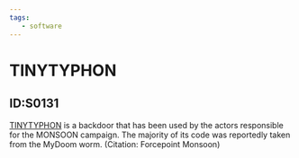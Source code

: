 ```yaml
---
tags:
   - software
---
```

# TINYTYPHON
## ID:S0131
[TINYTYPHON](/mitre/software/S0131) is a backdoor  that has been used by the actors responsible for the MONSOON campaign. The majority of its code was reportedly taken from the MyDoom worm. (Citation: Forcepoint Monsoon)
